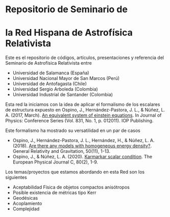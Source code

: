 # Repositorio de Seminario de 
# la Red Hispana de Astrofísica Relativista
Este es el repositorio de códigos, artículos, presentaciones y referencia del Seminario de Astrofísica Relativista entre 
+ Universidad de Salamanca (España)
+ Universidad Nacional Mayor de San Marcos (Perú)
+ Universidad de Antofagasta (Chile)
+ Universidad Sergio Arboleda (Colombia)
+ Universidad Industrial de Santander (Colombia)

Esta red la iniciamos con la idea de aplicar el formalismo de los escalares de estructura expuesto en 
Ospino, J., Hernández-Pastora, J. L., & Núñez, L. A. (2017, March). [An equivalent system of einstein equations](https://iopscience.iop.org/article/10.1088/1742-6596/831/1/012011/pdf). In Journal of Physics: Conference Series (Vol. 831, No. 1, p. 012011). IOP Publishing.

Este formalismo ha mostrado su versatilidad en un par de casos
+ Ospino, J., Hernández-Pastora, J. L., Hernández, H., & Núñez, L. A. (2018). [Are there any models with homogeneous energy density?](https://link.springer.com/article/10.1007/s10714-018-2467-0). General Relativity and Gravitation, 50(11), 1-13.
+ Ospino, J., & Núñez, L. A. (2020). [Karmarkar scalar condition](https://link.springer.com/article/10.1140/epjc/s10052-020-7738-8). The European Physical Journal C, 80(2), 1-9.

Los temas/proyectos que estamos abordando en esta Red son los siguientes
+ Aceptabilidad Física de objetos compactos anisótropos
+ Posible existencia de métricas tipo Kerr
+ Geodésicas 
+ Acoplamiento
+ Complejidad

